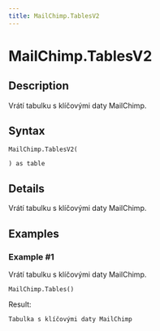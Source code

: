 ```yaml
---
title: MailChimp.TablesV2
---
```


# MailChimp.TablesV2


## Description

Vrátí tabulku s klíčovými daty MailChimp.


## Syntax

```powerquery
MailChimp.TablesV2(

) as table
```


## Details

Vrátí tabulku s klíčovými daty MailChimp.


## Examples

### Example #1 
Vrátí tabulku s klíčovými daty MailChimp.
```powerquery
MailChimp.Tables()
```

Result: 
```powerquery
Tabulka s klíčovými daty MailChimp
```



